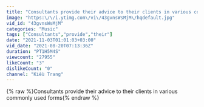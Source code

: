 ```yaml
---
title: "Consultants provide their advice to their clients in various commonly used forms"
image: "https:\/\/i.ytimg.com\/vi\/43gvnsWsMjM\/hqdefault.jpg"
vid_id: "43gvnsWsMjM"
categories: "Music"
tags: ["Consultants","provide","their"]
date: "2021-11-03T01:01:03+03:00"
vid_date: "2021-08-20T07:13:36Z"
duration: "PT1H5M4S"
viewcount: "27955"
likeCount: "3"
dislikeCount: "0"
channel: "Kiêù Trang"
---
```

{% raw %}Consultants provide their advice to their clients in various commonly used forms{% endraw %}

